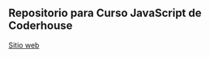 ## Repositorio para Curso JavaScript de Coderhouse

[Sitio web](https://istvian.github.io/Proyecto-Final/)